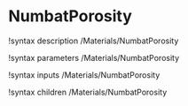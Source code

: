 # NumbatPorosity

!syntax description /Materials/NumbatPorosity

!syntax parameters /Materials/NumbatPorosity

!syntax inputs /Materials/NumbatPorosity

!syntax children /Materials/NumbatPorosity
